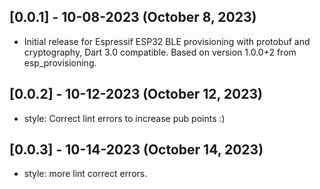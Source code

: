 ## [0.0.1] - 10-08-2023 (October 8, 2023)

* Initial release for Espressif ESP32 BLE provisioning with protobuf and 
  cryptography, Dart 3.0 compatible. Based on version 1.0.0+2 from 
  esp_provisioning.

## [0.0.2] - 10-12-2023 (October 12, 2023)

* style: Correct lint errors to increase pub points :)

## [0.0.3] - 10-14-2023 (October 14, 2023)

- style: more lint correct errors.